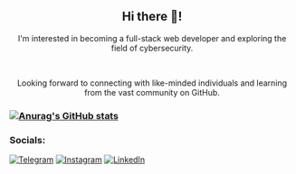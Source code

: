 <center>

## Hi there 👋!
   <p>I'm interested in becoming a full-stack web developer and exploring the field of cybersecurity. </p> <br>
<p>Looking forward to connecting with like-minded individuals and learning from the vast community on GitHub.</p>

</center>

### [![Anurag's GitHub stats](https://github-readme-stats.vercel.app/api?username=SamSweet04)](https://github.com/anuraghazra/github-readme-stats)


### Socials:
[![Telegram](https://img.shields.io/badge/-Telegram-090909?style=for-the-badge&logo=telegram&logoColor=27A0D9)](https://t.me/arstnbk)
[![Instagram](https://img.shields.io/badge/-Instagram-090909?style=for-the-badge&logo=instagram&logoColor=B4068E)](https://www.instagram.com/arystanbekovasss)
[![LinkedIn](https://img.shields.io/badge/-LinkedIn-090909?style=for-the-badge&logo=linkedin&logoColor=007BB6)](https://www.linkedin.com/in/saule-arystanbek-a40b93228/)

<!--
**SamSweet04/SamSweet04** is a ✨ _special_ ✨ repository because its `README.md` (this file) appears on your GitHub profile.

Here are some ideas to get you started:

- 🔭 I’m currently working on ...
- 🌱 I’m currently learning ...
- 👯 I’m looking to collaborate on ...
- 🤔 I’m looking for help with ...
- 💬 Ask me about ...
- 📫 How to reach me: ...
- 😄 Pronouns: ...
- ⚡ Fun fact: ...
-->
